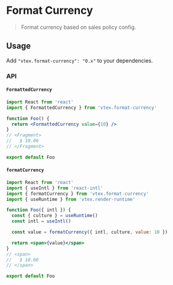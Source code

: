 # Format Currency

> Format currency based on sales policy config.

## Usage

Add `"vtex.format-currency": "0.x"` to your dependencies.

### API

#### `FormattedCurrency`

```jsx
import React from 'react'
import { FormattedCurrency } from 'vtex.format-currency'

function Foo() {
  return <FormattedCurrency value={10} />
}
// <Fragment>
//   $ 10.00
// </Fragment>

export default Foo
```

#### `formatCurrency`

```jsx
import React from 'react'
import { useIntl } from 'react-intl'
import { formatCurrency } from 'vtex.format-currency'
import { useRuntime } from 'vtex.render-runtime'

function Foo({ intl }) {
  const { culture } = useRuntime()
  const intl = useIntl()

  const value = formatCurrency({ intl, culture, value: 10 })

  return <span>{value}</span>
}
// <span>
//   $ 10.00
// </span>

export default Foo
```
